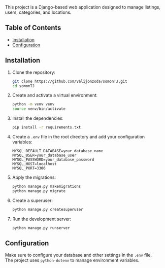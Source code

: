 This project is a Django-based web application designed to manage listings, users, categories, and locations.

## Table of Contents

- [Installation](#installation)
- [Configuration](#configuration)

## Installation

1. Clone the repository:
    ```bash
    git clone https://github.com/Valijonzoda/somonTJ.git
    cd somonTJ
    ```

2. Create and activate a virtual environment:
    ```bash
    python -m venv venv
    source venv/bin/activate 
    ```

3. Install the dependencies:
    ```bash
    pip install -r requirements.txt
    ```

4. Create a `.env` file in the root directory and add your configuration variables:
    ```plaintext
    MYSQL_DEFAULT_DATABASE=your_database_name
    MYSQL_USER=your_database_user
    MYSQL_PASSWORD=your_database_password
    MYSQL_HOST=localhost
    MYSQL_PORT=3306
    ```

5. Apply the migrations:
    ```bash
    python manage.py makemigrations
    python manage.py migrate
    ```

6. Create a superuser:
    ```bash
    python manage.py createsuperuser
    ```

7. Run the development server:
    ```bash
    python manage.py runserver
    ```

## Configuration

Make sure to configure your database and other settings in the `.env` file. The project uses `python-dotenv` to manage environment variables.
